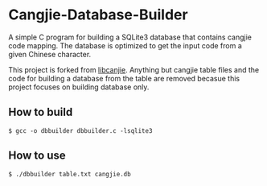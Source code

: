 # Cangjie-Database-Builder
A simple C program for building a SQLite3 database that contains cangjie code mapping. The database is optimized to get the input code from a given Chinese character.

This project is forked from [libcanjie](https://github.com/Cangjians/libcangjie). Anything but cangjie table files and the code for building a database from the table are removed becasue this project focuses on building database only.

## How to build
    $ gcc -o dbbuilder dbbuilder.c -lsqlite3 

## How to use
    $ ./dbbuilder table.txt cangjie.db

